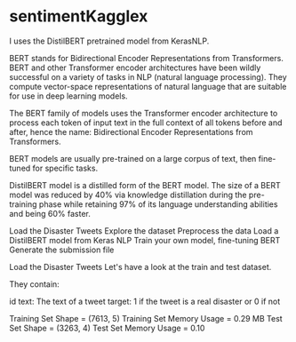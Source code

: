 # sentimentKagglex

I uses the DistilBERT pretrained model from KerasNLP.

BERT stands for Bidirectional Encoder Representations from Transformers. BERT and other Transformer encoder architectures have been wildly successful
on a variety of tasks in NLP (natural language processing). They compute vector-space representations of natural language that are suitable for use 
in deep learning models.

The BERT family of models uses the Transformer encoder architecture to process each token of input text in the full context of all tokens before 
and after, hence the name: Bidirectional Encoder Representations from Transformers.

BERT models are usually pre-trained on a large corpus of text, then fine-tuned for specific tasks.

DistilBERT model is a distilled form of the BERT model. The size of a BERT model was reduced by 40% via knowledge distillation during the pre-training 
phase while retaining 97% of its language understanding abilities and being 60% faster.

Load the Disaster Tweets
Explore the dataset
Preprocess the data
Load a DistilBERT model from Keras NLP
Train your own model, fine-tuning BERT
Generate the submission file


Load the Disaster Tweets
Let's have a look at the train and test dataset.

They contain:

id
text: The text of a tweet
target: 1 if the tweet is a real disaster or 0 if not

Training Set Shape = (7613, 5)
Training Set Memory Usage = 0.29 MB
Test Set Shape = (3263, 4)
Test Set Memory Usage = 0.10 
